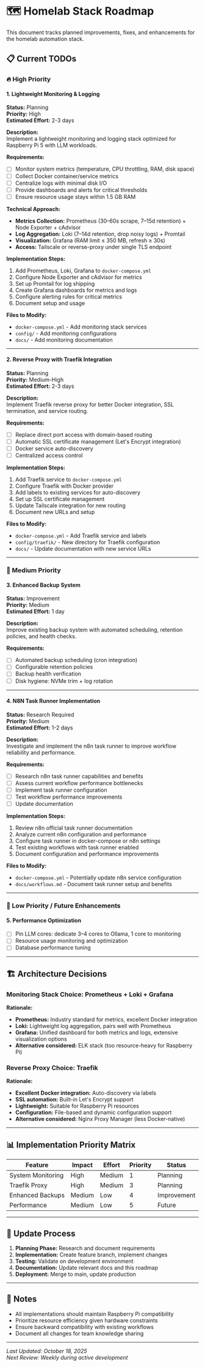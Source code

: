 # 🗺️ Homelab Stack Roadmap

This document tracks planned improvements, fixes, and enhancements for the homelab automation stack.

## 📋 Current TODOs

### 🔥 High Priority

#### 1. Lightweight Monitoring & Logging

**Status:** Planning  
**Priority:** High  
**Estimated Effort:** 2-3 days

**Description:**  
Implement a lightweight monitoring and logging stack optimized for Raspberry Pi 5 with LLM workloads.

**Requirements:**

- [ ] Monitor system metrics (temperature, CPU throttling, RAM, disk space)
- [ ] Collect Docker container/service metrics
- [ ] Centralize logs with minimal disk I/O
- [ ] Provide dashboards and alerts for critical thresholds
- [ ] Ensure resource usage stays within 1.5 GB RAM

**Technical Approach:**

- **Metrics Collection:** Prometheus (30–60s scrape, 7–15d retention) + Node Exporter + cAdvisor
- **Log Aggregation:** Loki (7–14d retention, drop noisy logs) + Promtail
- **Visualization:** Grafana (RAM limit ≤ 350 MB, refresh ≥ 30s)
- **Access:** Tailscale or reverse-proxy under single TLS endpoint

**Implementation Steps:**

1. Add Prometheus, Loki, Grafana to `docker-compose.yml`
2. Configure Node Exporter and cAdvisor for metrics
3. Set up Promtail for log shipping
4. Create Grafana dashboards for metrics and logs
5. Configure alerting rules for critical metrics
6. Document setup and usage

**Files to Modify:**

- `docker-compose.yml` - Add monitoring stack services
- `config/` - Add monitoring configurations
- `docs/` - Add monitoring documentation

---

#### 2. Reverse Proxy with Traefik Integration

**Status:** Planning  
**Priority:** Medium-High  
**Estimated Effort:** 2-3 days

**Description:**  
Implement Traefik reverse proxy for better Docker integration, SSL termination, and service routing.

**Requirements:**

- [ ] Replace direct port access with domain-based routing
- [ ] Automatic SSL certificate management (Let's Encrypt integration)
- [ ] Docker service auto-discovery
- [ ] Centralized access control

**Implementation Steps:**

1. Add Traefik service to `docker-compose.yml`
2. Configure Traefik with Docker provider
3. Add labels to existing services for auto-discovery
4. Set up SSL certificate management
5. Update Tailscale integration for new routing
6. Document new URLs and setup

**Files to Modify:**

- `docker-compose.yml` - Add Traefik service and labels
- `config/traefik/` - New directory for Traefik configuration
- `docs/` - Update documentation with new service URLs

---

### 🔧 Medium Priority

#### 3. Enhanced Backup System

**Status:** Improvement  
**Priority:** Medium  
**Estimated Effort:** 1 day

**Description:**  
Improve existing backup system with automated scheduling, retention policies, and health checks.

**Requirements:**

- [ ] Automated backup scheduling (cron integration)
- [ ] Configurable retention policies
- [ ] Backup health verification
- [ ] Disk hygiene: NVMe trim + log rotation

---

#### 4. N8N Task Runner Implementation

**Status:** Research Required  
**Priority:** Medium  
**Estimated Effort:** 1-2 days

**Description:**  
Investigate and implement the n8n task runner to improve workflow reliability and performance.

**Requirements:**

- [ ] Research n8n task runner capabilities and benefits
- [ ] Assess current workflow performance bottlenecks
- [ ] Implement task runner configuration
- [ ] Test workflow performance improvements
- [ ] Update documentation

**Implementation Steps:**

1. Review n8n official task runner documentation
2. Analyze current n8n configuration and performance
3. Configure task runner in docker-compose or n8n settings
4. Test existing workflows with task runner enabled
5. Document configuration and performance improvements

**Files to Modify:**

- `docker-compose.yml` - Potentially update n8n service configuration
- `docs/workflows.md` - Document task runner setup and benefits

---

### 🎯 Low Priority / Future Enhancements

#### 5. Performance Optimization

- [ ] Pin LLM cores: dedicate 3–4 cores to Ollama, 1 core to monitoring
- [ ] Resource usage monitoring and optimization
- [ ] Database performance tuning

---

## 🏗️ Architecture Decisions

### Monitoring Stack Choice: Prometheus + Loki + Grafana

**Rationale:**

- **Prometheus:** Industry standard for metrics, excellent Docker integration
- **Loki:** Lightweight log aggregation, pairs well with Prometheus
- **Grafana:** Unified dashboard for both metrics and logs, extensive visualization options
- **Alternative considered:** ELK stack (too resource-heavy for Raspberry Pi)

### Reverse Proxy Choice: Traefik

**Rationale:**

- **Excellent Docker integration:** Auto-discovery via labels
- **SSL automation:** Built-in Let's Encrypt support
- **Lightweight:** Suitable for Raspberry Pi resources
- **Configuration:** File-based and dynamic configuration support
- **Alternative considered:** Nginx Proxy Manager (less Docker-native)

---

## 📊 Implementation Priority Matrix

| Feature           | Impact | Effort | Priority | Status      |
| ----------------- | ------ | ------ | -------- | ----------- |
| System Monitoring | High   | Medium | 1        | Planning    |
| Traefik Proxy     | High   | Medium | 3        | Planning    |
| Enhanced Backups  | Medium | Low    | 4        | Improvement |
| Performance       | Medium | Low    | 5        | Future      |

---

## 🔄 Update Process

1. **Planning Phase:** Research and document requirements
2. **Implementation:** Create feature branch, implement changes
3. **Testing:** Validate on development environment
4. **Documentation:** Update relevant docs and this roadmap
5. **Deployment:** Merge to main, update production

---

## 📝 Notes

- All implementations should maintain Raspberry Pi compatibility
- Prioritize resource efficiency given hardware constraints
- Ensure backward compatibility with existing workflows
- Document all changes for team knowledge sharing

---

_Last Updated: October 18, 2025_  
_Next Review: Weekly during active development_
